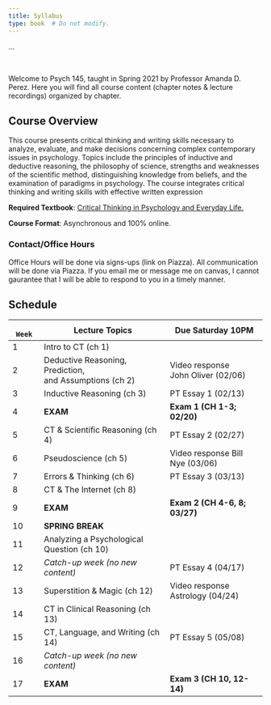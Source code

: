 ```yaml
---
title: Syllabus
type: book  # Do not modify.
---
```

<style>
/* Simplified version of Bootstrap's responsive table CSS */
.table-responsive {
    display: block;
    width: 100%;
    overflow-x: auto;
}

.table-responsive > table {
    width: 100%;
}
</style>

<div class="table-responsive">
  <table class="table">
    ...
  </table>
</div>

Welcome to Psych 145, taught in Spring 2021 by Professor Amanda D. Perez. Here you will find all course content (chapter notes & lecture recordings) organized by chapter.

## Course Overview

This course presents critical thinking and writing skills necessary to analyze, evaluate, and make decisions concerning complex contemporary issues in psychology. Topics include the principles of inductive and deductive reasoning, the philosophy of science, strengths and weaknesses of the scientific method, distinguishing knowledge from beliefs, and the examination of paradigms in psychology. The course integrates critical thinking and writing skills with effective written expression

<b>Required Textbook</b>: <a href = "https://www.macmillanlearning.com/college/us/product/Critical-Thinking-in-Psychology-and-Everyday-Life/p/1319063144"> Critical Thinking in Psychology and Everyday Life. </a>

<b>Course Format</b>: Asynchronous and 100% online.

### Contact/Office Hours
Office Hours will be done via signs-ups (link on Piazza). All communication will be done via Piazza. If you email me or message me on canvas, I cannot gaurantee that I will be able to respond to you in a timely manner.


## Schedule

|`   Week`| Lecture Topics   |Due Saturday 10PM   |
|---|---|---|
|1         |Intro to CT (ch 1)|   |
|2 |Deductive Reasoning, Prediction,</br> and Assumptions (ch 2)|Video response </br>John Oliver (02/06) |
|3 |Inductive Reasoning  (ch 3)|PT Essay 1 (02/13)|
|4 |<b>EXAM</b>|<b>Exam 1 (CH 1-3; 02/20)</b>|
|5 |CT & Scientific Reasoning (ch 4)|PT Essay 2 (02/27)|
|6 |Pseudoscience (ch 5)|Video response Bill Nye (03/06)|
|7 |Errors & Thinking (ch 6)|PT Essay 3 (03/13)|
|8 |CT & The Internet  (ch 8)|   |
|9 |<b>EXAM</b>|<b>Exam 2 (CH 4-6, 8; 03/27)</b>|
|10 |<b>SPRING BREAK</b>| |
|11 |Analyzing a Psychological Question (ch 10)|  |
|12 |<i>Catch-up week (no new content)</i>|PT Essay 4 (04/17) |
|13 | Superstition & Magic (ch 12)  |Video response Astrology (04/24)|
|14 |CT in Clinical Reasoning (ch 13)||
|15 |CT, Language, and Writing (ch 14)|PT Essay 5 (05/08)|
|16 |<i>Catch-up week (no new content)</i>||
|17 |<b>EXAM</b>|<b> Exam 3 (CH 10, 12-14) </b>|

